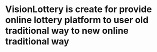 # VisionLottery is create for provide online lottery platform to user old traditional way to new online traditional way